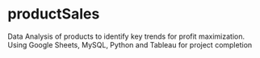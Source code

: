 # productSales
Data Analysis of products to identify key trends for profit maximization. Using Google Sheets, MySQL, Python and Tableau for project completion
